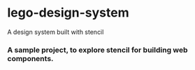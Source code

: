 # lego-design-system
A design system built with stencil

### A sample project, to explore stencil for building web components.

